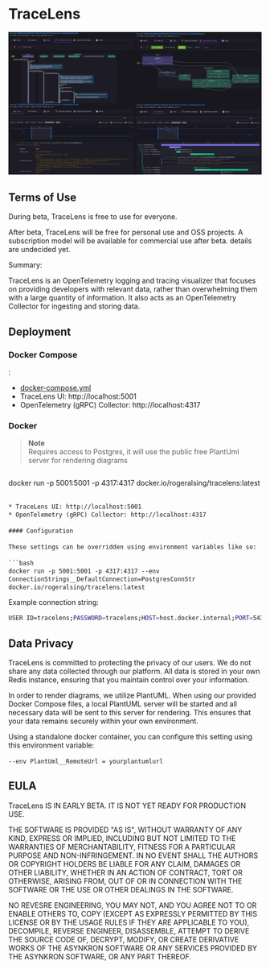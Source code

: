 # TraceLens

![](images/intro2.png)

## Terms of Use

During beta, TraceLens is free to use for everyone.

After beta, TraceLens will be free for personal use and OSS projects. A subscription model will be available for commercial use after beta. details are undecided yet.

Summary:

TraceLens is an OpenTelemetry logging and tracing visualizer that focuses on providing developers with relevant data, rather than overwhelming them with a large quantity of information. It also acts as an OpenTelemetry Collector for ingesting and storing data.

## Deployment

### Docker Compose 
:
* [docker-compose.yml](docker-compose.yml)
* TraceLens UI: http://localhost:5001
* OpenTelemetry (gRPC) Collector: http://localhost:4317

### Docker

>**Note**<br>
>Requires access to Postgres, it will use the public free PlantUml server for rendering diagrams

```bash

```
docker run -p 5001:5001 -p 4317:4317 docker.io/rogeralsing/tracelens:latest
```

* TraceLens UI: http://localhost:5001
* OpenTelemetry (gRPC) Collector: http://localhost:4317

#### Configuration

These settings can be overridden using environment variables like so:

```bash
docker run -p 5001:5001 -p 4317:4317 --env ConnectionStrings__DefaultConnection=PostgresConnStr docker.io/rogeralsing/tracelens:latest
```

Example connection string:

```bash
USER ID=tracelens;PASSWORD=tracelens;HOST=host.docker.internal;PORT=5432;DATABASE=tracelens;POOLING=true;
```

## Data Privacy

TraceLens is committed to protecting the privacy of our users. We do not share any data collected through our platform. All data is stored in your own Redis instance, ensuring that you maintain control over your information.

In order to render diagrams, we utilize PlantUML. When using our provided Docker Compose files, a local PlantUML server will be started and all necessary data will be sent to this server for rendering. This ensures that your data remains securely within your own environment.

Using a standalone docker container, you can configure this setting using this environment variable:

`--env PlantUml__RemoteUrl = yourplantumlurl`


## EULA

TraceLens IS IN EARLY BETA. IT IS NOT YET READY FOR PRODUCTION USE.

THE SOFTWARE IS PROVIDED "AS IS", WITHOUT WARRANTY OF ANY KIND, EXPRESS OR IMPLIED, INCLUDING BUT NOT LIMITED TO THE WARRANTIES OF MERCHANTABILITY, FITNESS FOR A PARTICULAR PURPOSE AND NON-INFRINGEMENT. IN NO EVENT SHALL THE AUTHORS OR COPYRIGHT HOLDERS BE LIABLE FOR ANY CLAIM, DAMAGES OR OTHER LIABILITY, WHETHER IN AN ACTION OF CONTRACT, TORT OR OTHERWISE, ARISING FROM, OUT OF OR IN CONNECTION WITH THE SOFTWARE OR THE USE OR OTHER DEALINGS IN THE SOFTWARE.

NO REVESRE ENGINEERING, YOU MAY NOT, AND YOU AGREE NOT TO OR ENABLE OTHERS TO, COPY (EXCEPT AS EXPRESSLY PERMITTED BY THIS LICENSE OR BY THE USAGE RULES IF THEY ARE APPLICABLE TO YOU), DECOMPILE, REVERSE ENGINEER, DISASSEMBLE, ATTEMPT TO DERIVE THE SOURCE CODE OF, DECRYPT, MODIFY, OR CREATE DERIVATIVE WORKS OF THE ASYNKRON SOFTWARE OR ANY SERVICES PROVIDED BY THE ASYNKRON SOFTWARE, OR ANY PART THEREOF.
